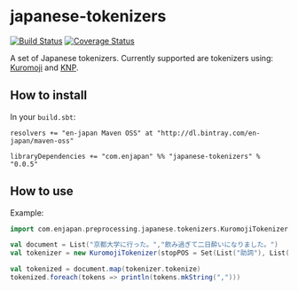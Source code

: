 # japanese-tokenizers

[![Build Status](https://travis-ci.org/en-japan/japanese-tokenizers.svg?branch=master)](https://travis-ci.org/en-japan/japanese-tokenizers)
[![Coverage Status](https://coveralls.io/repos/github/en-japan/japanese-tokenizers/badge.svg?branch=master)](https://coveralls.io/github/en-japan/japanese-tokenizers?branch=master)

A set of Japanese tokenizers. Currently supported are tokenizers using: [Kuromoji](http://www.atilika.org/) and [KNP](http://nlp.ist.i.kyoto-u.ac.jp/EN/?KNP).

## How to install

In your `build.sbt`:
```
resolvers += "en-japan Maven OSS" at "http://dl.bintray.com/en-japan/maven-oss"

libraryDependencies += "com.enjapan" %% "japanese-tokenizers" % "0.0.5"
```

## How to use

Example:
```scala
import com.enjapan.preprocessing.japanese.tokenizers.KuromojiTokenizer

val document = List("京都大学に行った。","飲み過ぎて二日酔いになりました。")
val tokenizer = new KuromojiTokenizer(stopPOS = Set(List("助詞"), List("助動詞"), List("記号"), List("終助詞")))

val tokenized = document.map(tokenizer.tokenize)
tokenized.foreach(tokens => println(tokens.mkString(",")))
```
